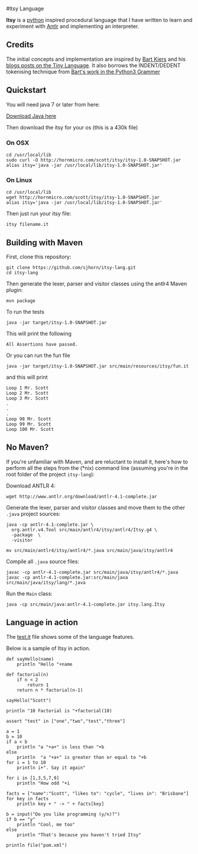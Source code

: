 #Itsy Language

**Itsy** is a [python](http://www.python.org) inspired procedural language that I have written to learn and experiment with [Antlr](http://www.antlr.org) and implementing an interpreter. 

## Credits

The initial concepts and implementation are inspired by [Bart Kiers](https://github.com/bkiers) and his [blogs posts on the Tiny Language](http://bkiers.blogspot.nl/2011/03/creating-your-own-programming-language.html). It also borrows the INDENT/DEDENT tokenising technique from [Bart's work in the Python3 Grammer](https://github.com/antlr/grammars-v4/blob/master/python3/Python3.g4)

## Quickstart

You will need java 7 or later from here:

[Download Java here](http://java.com)

Then download the itsy for your os (this is a 430k file)

### On OSX
```
cd /usr/local/lib
sudo curl -O http://hornmicro.com/scott/itsy/itsy-1.0-SNAPSHOT.jar
alias itsy='java -jar /usr/local/lib/itsy-1.0-SNAPSHOT.jar'
```

### On Linux
```
cd /usr/local/lib
wget http://hornmicro.com/scott/itsy/itsy-1.0-SNAPSHOT.jar
alias itsy='java -jar /usr/local/lib/itsy-1.0-SNAPSHOT.jar'
```

Then just run your itsy file:

```
itsy filename.it
```


## Building with Maven

First, clone this repository:

```
git clone https://github.com/sjhorn/itsy-lang.git
cd itsy-lang
```

Then generate the lexer, parser and visitor classes using the antlr4 Maven plugin:

```
mvn package
```

To run the tests
```
java -jar target/itsy-1.0-SNAPSHOT.jar
```
 
 This will print the following
 
```
All Assertions have passed.
``` 

Or you can run the fun file

```
java -jar target/itsy-1.0-SNAPSHOT.jar src/main/resources/itsy/fun.it
```

and this will print

```
Loop 1 Mr. Scott
Loop 2 Mr. Scott
Loop 3 Mr. Scott
.
.
.
Loop 98 Mr. Scott
Loop 99 Mr. Scott
Loop 100 Mr. Scott
```





## No Maven?

If you're unfamiliar with Maven, and are reluctant to install it, here's how
to perform all the steps from the (*nix) command line (assuming you're in the
root folder of the project `itsy-lang`):

Download ANTLR 4:

```
wget http://www.antlr.org/download/antlr-4.1-complete.jar
```

Generate the lexer, parser and visitor classes and move them to the other 
`.java` project sources:

```
java -cp antlr-4.1-complete.jar \
  org.antlr.v4.Tool src/main/antlr4/itsy/antlr4/Itsy.g4 \
  -package  \
  -visitor
  
mv src/main/antlr4/itsy/antlr4/*.java src/main/java/itsy/antlr4
```

Compile all `.java` source files:

```
javac -cp antlr-4.1-complete.jar src/main/java/itsy/antlr4/*.java
javac -cp antlr-4.1-complete.jar:src/main/java src/main/java/itsy/lang/*.java
```

Run the `Main` class:

```
java -cp src/main/java:antlr-4.1-complete.jar itsy.lang.Itsy
```


## Language in action

The [test.it](https://github.com/sjhorn/itsy-lang/blob/master/src/main/itsy/test.it) file shows some of the language features.

Below is a sample of Itsy in action.

```
def sayHello(name)
	println "Hello "+name
	
def factorial(n)
	if n < 2
		return 1
	return n * factorial(n-1)
	
sayHello("Scott")

println "10 Factorial is "+factorial(10)

assert "test" in ["one","two","test","three"]	

a = 1
b = 10
if a < b
	println "a "+a+" is less than "+b
else
	println  "a "+a+" is greater than or equal to "+b	
for i = 1 to 10
	println i+". Say it again"
	
for i in [1,3,5,7,9]
	println "How odd "+i
	
facts = ["name":"Scott", "likes to": "cycle", "lives in": "Brisbane"]
for key in facts 
	println key + " -> " + facts[key] 
	
b = input("Do you like programming (y/n)?")
if b == "y"
	println "Cool, me too"
else 
	println "That's because you haven't tried Itsy"

println file("pom.xml")
```